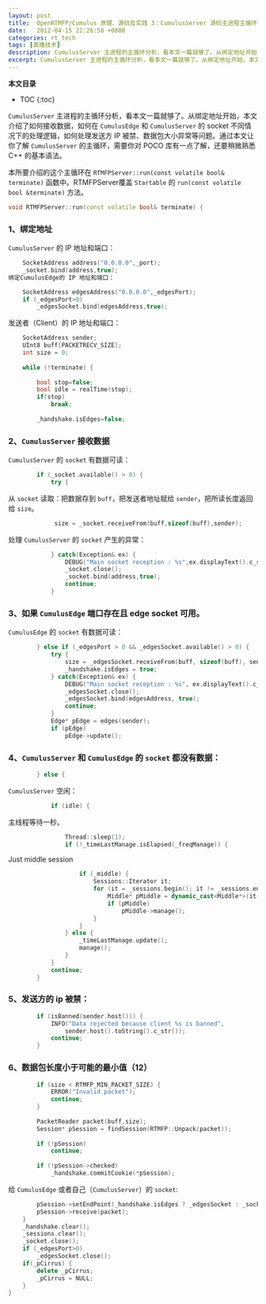 ```yaml
---
layout: post
title:  OpenRTMFP/Cumulus 原理、源码及实践 3：CumulusServer 源码主进程主循环分析
date:   2012-04-15 22:26:58 +0800
categories: rt_tech
tags: [直播技术]
description: CumulusServer 主进程的主循环分析，看本文一篇就够了。从绑定地址开始，本文介绍了如何接收数据，如何在 CumulusEdge 和 CumulusServer 的 socket 不同情况下的处理逻辑，如何处理发送方 IP 被禁、数据包大小异常等问题。通过本文让你了解 CumulusServer 的主循环，需要你对 POCO 库有一点了解，还要稍微熟悉 C++ 的基本语法。
excerpt: CumulusServer 主进程的主循环分析，看本文一篇就够了。从绑定地址开始，本文介绍了如何接收数据，如何在 CumulusEdge 和 CumulusServer 的 socket 不同情况下的处理逻辑，如何处理发送方 IP 被禁、数据包大小异常等问题。通过本文让你了解 CumulusServer 的主循环，需要你对 POCO 库有一点了解，还要稍微熟悉 C++ 的基本语法。
---
```


**本文目录**
* TOC
{:toc}

`CumulusServer` 主进程的主循环分析，看本文一篇就够了。从绑定地址开始，本文介绍了如何接收数据，如何在 `CumulusEdge` 和 `CumulusServer` 的 socket 不同情况下的处理逻辑，如何处理发送方 IP 被禁、数据包大小异常等问题。通过本文让你了解 `CumulusServer` 的主循环，需要你对 POCO 库有一点了解，还要稍微熟悉 C++ 的基本语法。

本所要介绍的这个主循环在 `RTMFPServer::run(const volatile bool& terminate)` 函数中。RTMFPServer覆盖 `Startable` 的 `run(const volatile bool &terminate)` 方法。

```c++
void RTMFPServer::run(const volatile bool& terminate) {
```

### 1、绑定地址

`CumulusServer` 的 IP 地址和端口：

```c++
    SocketAddress address("0.0.0.0",_port);
    _socket.bind(address,true);
绑定CumulusEdge的 IP 地址和端口：

```

```c++
    SocketAddress edgesAddress("0.0.0.0",_edgesPort);
    if (_edgesPort>0)
        _edgesSocket.bind(edgesAddress,true);
```

发送者（Client）的 IP 地址和端口：

```c++
    SocketAddress sender;
    UInt8 buff[PACKETRECV_SIZE];
    int size = 0;
 
    while (!terminate) {
 
        bool stop=false;
        bool idle = realTime(stop);
        if(stop)
            break;
 
        _handshake.isEdges=false;
```

### 2、`CumulusServer` 接收数据

`CumulusServer` 的 `socket` 有数据可读：

```c++
        if (_socket.available() > 0) {
            try {
```

从 `socket` 读取：把数据存到 `buff`，把发送者地址赋给 `sender`，把所读长度返回给 `size`。

```c++
             size = _socket.receiveFrom(buff,sizeof(buff),sender);
```

处理 `CumulusServer` 的 `socket` 产生的异常：

```c++
            } catch(Exception& ex) {
                DEBUG("Main socket reception : %s",ex.displayText().c_str());
                _socket.close();
                _socket.bind(address,true);
                continue;
            }
```

### 3、如果 `CumulusEdge` 端口存在且 edge socket 可用。

`CumulusEdge` 的 `socket` 有数据可读：

```c++
        } else if (_edgesPort > 0 && _edgesSocket.available() > 0) {
            try {
                size = _edgesSocket.receiveFrom(buff, sizeof(buff), sender);
                _handshake.isEdges = true;
            } catch(Exception& ex) {
                DEBUG("Main socket reception : %s", ex.displayText().c_str());
                _edgesSocket.close();
                _edgesSocket.bind(edgesAddress, true);
                continue;
            }
            Edge* pEdge = edges(sender);
            if (pEdge)
                pEdge->update();
```

### 4、`CumulusServer` 和 `CumulusEdge` 的 `socket` 都没有数据：

```c++
        } else {
```

`CumulusServer` 空闲：

```c++
            if (idle) {
```

主线程等待一秒。

```c++
                Thread::sleep(1);
                if (!_timeLastManage.isElapsed(_freqManage)) {
```

Just middle session

```c++
                    if (_middle) {
                        Sessions::Iterator it;
                        for (it = _sessions.begin(); it != _sessions.end(); ++it) {
                            Middle* pMiddle = dynamic_cast<Middle*>(it->second);
                            if (pMiddle)
                                pMiddle->manage();
                        }
                    }
                } else {
                    _timeLastManage.update();
                    manage();
                }
            }
            continue;
        }
```

### 5、发送方的 ip 被禁：

```c++
        if (isBanned(sender.host())) {
            INFO("Data rejected because client %s is banned",
                sender.host().toString().c_str());
            continue;
        }
```

### 6、数据包长度小于可能的最小值（12）

```c++
        if (size < RTMFP_MIN_PACKET_SIZE) {
            ERROR("Invalid packet");
            continue;
        }
 
        PacketReader packet(buff,size);
        Session* pSession = findSession(RTMFP::Unpack(packet));
 
        if (!pSession)
            continue;
 
        if (!pSession->checked)
            _handshake.commitCookie(*pSession);
```

给 `CumulusEdge` 或者自己（`CumulusServer`）的 `socket`:

```c++
        pSession->setEndPoint(_handshake.isEdges ? _edgesSocket : _socket,sender);
        pSession->receive(packet);
    }
    _handshake.clear();
    _sessions.clear();
    _socket.close();
    if (_edgesPort>0)
        _edgesSocket.close();
    if(_pCirrus) {
        delete _pCirrus;
        _pCirrus = NULL;
    }
}
```